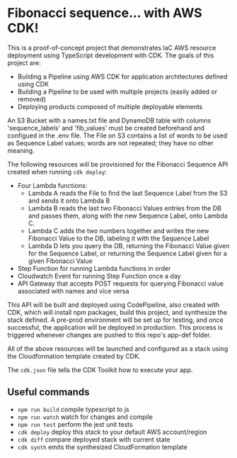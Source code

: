 # Fibonacci sequence... with AWS CDK!

This is a proof-of-concept project that demonstrates IaC AWS resource deployment using TypeScript development with CDK. The goals of this project are:
- Building a Pipeline using AWS CDK for application architectures defined using CDK
- Building a Pipeline to be used with multiple projects (easily added or removed)
- Deploying products composed of multiple deployable elements

An S3 Bucket with a names.txt file and DynamoDB table with columns 'sequence_labels' and 'fib_values' must be created beforehand and configued in the .env file. The File on S3 contains a list of words to be used as Sequence Label values; words are not repeated; they have no other meaning.

The following resources will be provisioned for the Fibonacci Sequence API created when running `cdk deploy`:
- Four Lambda functions:
    - Lambda A reads the File to find the last Sequence Label from the S3 and sends it onto Lambda B
    - Lambda B reads the last two Fibonacci Values entries from the DB and passes them, along with the new Sequence Label, onto Lambda C.
    - Lambda C adds the two numbers together and writes the new Fibonacci Value to the DB, labeling it with the Sequence Label
    - Lambda D lets you query the DB, returning the Fibonacci Value given for the Sequence Label, or returning the Sequence Label given for a given Fibonacci Value
- Step Function for running Lambda functions in order
- Cloudwatch Event for running Step Function once a day
- API Gateway that accepts POST requests for querying Fibonacci value associated with names and vice versa 

This API will be built and deployed using CodePipeline, also created with CDK, which will install npm packages, build this project, and synthesize the stack defined. A pre-prod environment will be set up for testing, and once successful, the application will be deployed in production. This process is triggered whenever changes are pushed to this repo's app-def folder.

All of the above resources will be launched and configured as a stack using the Cloudformation template created by CDK.

The `cdk.json` file tells the CDK Toolkit how to execute your app.

## Useful commands

 * `npm run build`   compile typescript to js
 * `npm run watch`   watch for changes and compile
 * `npm run test`    perform the jest unit tests
 * `cdk deploy`      deploy this stack to your default AWS account/region
 * `cdk diff`        compare deployed stack with current state
 * `cdk synth`       emits the synthesized CloudFormation template

